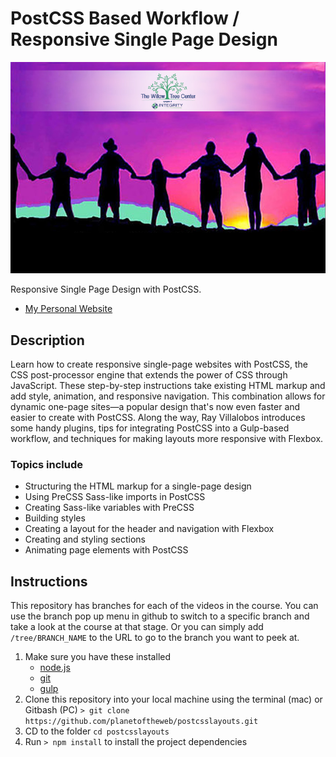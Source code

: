 # PostCSS Based Workflow / Responsive Single Page Design

[![PostCSS with Responsive Single Page Design](ih-willow-tree.jpg)](http://randjsc.com)

Responsive Single Page Design with PostCSS. 

- [My Personal Website](http://ckschmieder.com)

## Description
Learn how to create responsive single-page websites with PostCSS, the CSS post-processor engine that extends the power of CSS through JavaScript. These step-by-step instructions take existing HTML markup and add style, animation, and responsive navigation. This combination allows for dynamic one-page sites—a popular design that's now even faster and easier to create with PostCSS. Along the way, Ray Villalobos introduces some handy plugins, tips for integrating PostCSS into a Gulp-based workflow, and techniques for making layouts more responsive with Flexbox.

### Topics include

- Structuring the HTML markup for a single-page design
- Using PreCSS Sass-like imports in PostCSS
- Creating Sass-like variables with PreCSS
- Building styles
- Creating a layout for the header and navigation with Flexbox
- Creating and styling sections
- Animating page elements with PostCSS

## Instructions
This repository has branches for each of the videos in the course. You can use the branch pop up menu in github to switch to a specific branch and take a look at the course at that stage. Or you can simply add `/tree/BRANCH_NAME` to the URL to go to the branch you want to peek at.

1. Make sure you have these installed
	- [node.js](http://nodejs.org/)
	- [git](http://git-scm.com/)
 	- [gulp](http://gulpjs.com/)
2. Clone this repository into your local machine using the terminal (mac) or Gitbash (PC) `> git clone https://github.com/planetoftheweb/postcsslayouts.git`
3. CD to the folder `cd postcsslayouts`
4. Run `> npm install` to install the project dependencies
